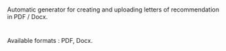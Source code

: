 # 
Automatic generator for creating and uploading letters of recommendation in PDF / Docx.
# 
Available formats : PDF, Docx.
